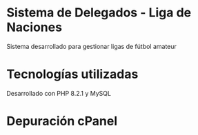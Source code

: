 # Sistema de Delegados - Liga de Naciones

Sistema desarrollado para gestionar ligas de fútbol amateur

# Tecnologías utilizadas
Desarrollado con PHP 8.2.1 y MySQL

# Depuración cPanel
